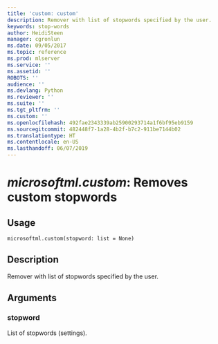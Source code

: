 ```yaml
---
title: 'custom: custom'
description: Remover with list of stopwords specified by the user.
keywords: stop-words
author: HeidiSteen
manager: cgronlun
ms.date: 09/05/2017
ms.topic: reference
ms.prod: mlserver
ms.service: ''
ms.assetid: ''
ROBOTS: ''
audience: ''
ms.devlang: Python
ms.reviewer: ''
ms.suite: ''
ms.tgt_pltfrm: ''
ms.custom: ''
ms.openlocfilehash: 492fae2343339ab25900293714a1f6bf95eb9159
ms.sourcegitcommit: 482448f7-1a28-4b2f-b7c2-911be7144b02
ms.translationtype: HT
ms.contentlocale: en-US
ms.lasthandoff: 06/07/2019
---
```

# <a name="microsoftmlcustom-removes-custom-stopwords"></a>*microsoftml.custom*: Removes custom stopwords





## <a name="usage"></a>Usage



```
microsoftml.custom(stopword: list = None)
```





## <a name="description"></a>Description

Remover with list of stopwords specified by the user.


## <a name="arguments"></a>Arguments


### <a name="stopword"></a>stopword

List of stopwords (settings).
